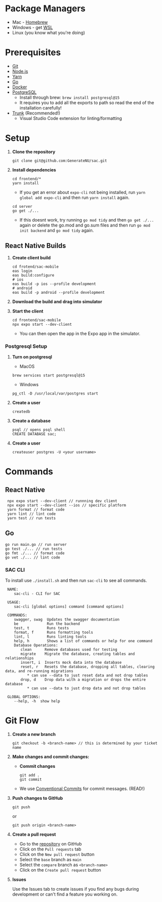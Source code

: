 
# Package Managers

- Mac - [Homebrew](https://brew.sh/)
- Windows - get [WSL](https://docs.microsoft.com/en-us/windows/wsl/install-win10)
- Linux (you know what you're doing)

# Prerequisites

- [Git](https://git-scm.com/)
- [Node.js](https://nodejs.org/en/)
- [Yarn](https://yarnpkg.com/)
- [Go](https://golang.org/)
- [Docker](https://www.docker.com/)
- [PostgreSQL](https://www.postgresql.org/)
  - Install through brew: `brew install postgresql@15`
  - It requires you to add all the exports to path so read the end of the installation carefully!
- [Trunk](https://marketplace.visualstudio.com/items?itemName=Trunk.io) (Recommended!)
  - Visual Studio Code extension for linting/formatting

# Setup

1. **Clone the repository**

   ```console
   git clone git@github.com:GenerateNU/sac.git
   ```

2. **Install dependencies**

   ```console
   cd frontend/* 
   yarn install
   ```

   - If you get an error about `expo-cli` not being installed, run `yarn global add expo-cli` and then run `yarn install` again.

   ```console
   cd server
   go get ./...
   ```

   - If this doesnt work, try running `go mod tidy` and then `go get ./...` again or delete the go.mod and go.sum files and then run `go mod init backend` and `go mod tidy` again.

## React Native Builds

1. **Create client build**

   ```console
   cd frotend/sac-mobile
   eas login
   eas build:configure
   # ios
   eas build -p ios --profile development
   # android
   eas build -p android --profile development

   ```

2. **Download the build and drag into simulator**

3. **Start the client**

   ```console
   cd frontend/sac-mobile
   npx expo start --dev-client
   ```

   - You can then open the app in the Expo app in the simulator.

### Postgresql Setup

1. **Turn on postgresql**

   - MacOS

   ```console
   brew services start postgresql@15
   ```

   - Windows

   ```console
   pg_ctl -D /usr/local/var/postgres start
   ```

2. **Create a user**

   ```console
   createdb
   ```

3. **Create a database**

   ```console
   psql // opens psql shell
   CREATE DATABASE sac;
   ```

4. **Create a user**

   ```console
   createuser postgres -U <your username>
   ```

# Commands

## React Native

  ```console
   npx expo start --dev-client // runnning dev client
   npx expo start --dev-client --ios // specific platform
   yarn format // format code
   yarn lint // lint code
   yarn test // run tests
   ```

## Go

   ```console
   go run main.go // run server
   go test ./... // run tests
   go fmt ./... // format code
   go vet ./... // lint code
   ```

### SAC CLI

   To install use `./install.sh` and then run `sac-cli` to see all commands.

  ```console
   NAME:
      sac-cli - CLI for SAC

   USAGE:
      sac-cli [global options] command [command options] 

   COMMANDS:
      swagger, swag  Updates the swagger documentation
      be             Run the backend
      test, t        Runs tests
      format, f      Runs formatting tools
      lint, l        Runs linting tools
      help, h        Shows a list of commands or help for one command
      Database Operations:
         clean      Remove databases used for testing
         migrate    Migrate the database, creating tables and relationships
         insert, i  Inserts mock data into the database
         reset, r   Resets the database, dropping all tables, clearing data, and re-running migrations   
            * can use --data to just reset data and not drop tables
         drop, d    Drop data with a migration or drops the entire database
            * can use --data to just drop data and not drop tables

   GLOBAL OPTIONS:
      --help, -h  show help
   ```

# Git Flow

1. **Create a new branch**

   ```console
   git checkout -b <branch-name> // this is determined by your ticket name
   ```

2. **Make changes and commit changes:**

   - **Commit changes**

     ```console
     git add .
     git commit
     ```

   - We use [Conventional Commits](https://www.conventionalcommits.org/en/v1.0.0/) for commit messages. (READ!)

   <!-- - We especially recommend [Trunk](https://marketplace.visualstudio.com/items?itemName=Trunk.io) for linting -->

3. **Push changes to GitHub**

   ```console
   git push
   ```

   or

   ```console
   git push origin <branch-name>
   ```

4. **Create a pull request**
   - Go to the [repository](https://github.com/GenerateNU/sac) on GitHub
   - Click on the `Pull requests` tab
   - Click on the `New pull request` button
   - Select the `base` branch as `main`
   - Select the `compare` branch as `<branch-name>`
   - Click on the `Create pull request` button

5. **Issues**

   Use the Issues tab to create issues if you find any bugs during development or can't find a feature you working on.
